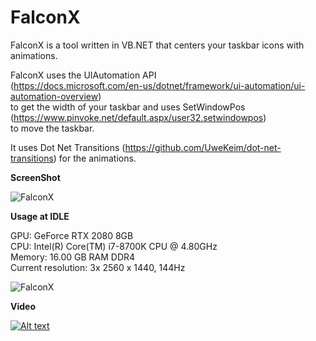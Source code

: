 # FalconX
FalconX is a tool written in VB.NET that centers your taskbar icons with animations.


FalconX uses the UIAutomation API  
(https://docs.microsoft.com/en-us/dotnet/framework/ui-automation/ui-automation-overview)  
to get the width of your taskbar and uses SetWindowPos  
(https://www.pinvoke.net/default.aspx/user32.setwindowpos)  
to move the taskbar.  

It uses Dot Net Transitions (https://github.com/UweKeim/dot-net-transitions) for the animations.  

**ScreenShot**

![FalconX](https://chrisandriessen.nl/web/img/FX3.jpg)

**Usage at IDLE**

GPU: GeForce RTX 2080 8GB  
CPU: Intel(R) Core(TM) i7-8700K CPU @ 4.80GHz  
Memory: 16.00 GB RAM DDR4  
Current resolution: 3x 2560 x 1440, 144Hz  

![FalconX](https://chrisandriessen.nl/web/img/FX3u2.png)



**Video**

[![Alt text](https://img.youtube.com/vi/H07adcIXg7s/0.jpg)](https://www.youtube.com/watch?v=H07adcIXg7s)
